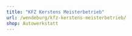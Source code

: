 ```yaml
---
title: "KFZ Kerstens Meisterbetrieb"
url: /wendeburg/kfz-kerstens-meisterbetrieb/
shop: Autowerkstatt
---
```

